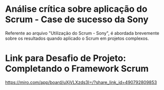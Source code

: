 # Análise crítica sobre aplicação do Scrum - Case de sucesso da Sony

Referente ao arquivo "Utilização do Scrum - Sony", é abordada brevemente sobre os resultados quando aplicado o Scrum em projetos complexos. 

# Link para Desafio de Projeto: Completando o Framework Scrum 

https://miro.com/app/board/uXjVLXzds3I=/?share_link_id=490792809853

